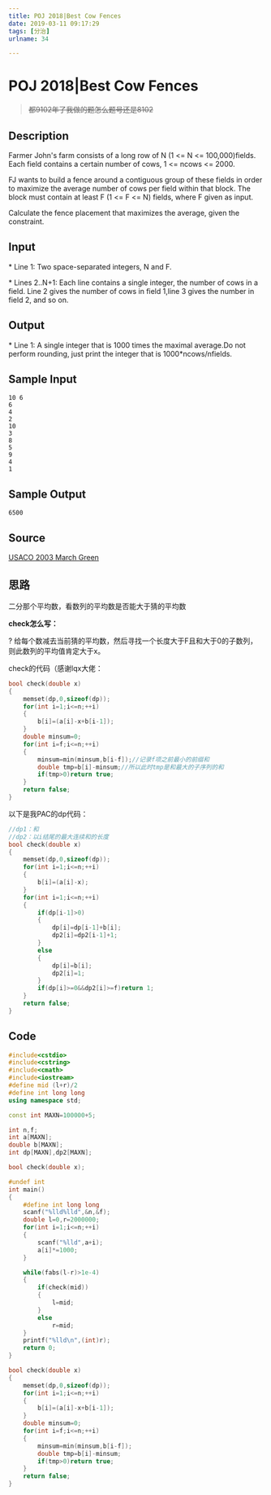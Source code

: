 ```yaml
---
title: POJ 2018|Best Cow Fences
date: 2019-03-11 09:17:29
tags: [分治]
urlname: 34

---
```

<!--markdown-->
# POJ 2018|Best Cow Fences

> ~~都9102年了我做的题怎么题号还是8102~~

## Description

Farmer  John's farm consists of a long row of N (1 <= N <= 100,000)fields.   Each field contains a certain number of cows, 1 <= ncows <=  2000. 

FJ wants to build a fence around a contiguous group of these fields  in order to maximize the average number of cows per field within that  block. The block must contain at least F (1 <= F <= N) fields,  where F given as input. 

Calculate the fence placement that maximizes the average, given the constraint.   

## Input

\* Line 1: Two space-separated integers, N and F. 

\* Lines 2..N+1: Each line contains a single integer, the number of  cows in a field. Line 2 gives the number of cows in field 1,line 3 gives  the number in field 2, and so on. 

## Output

\* Line  1: A single integer that is 1000 times the maximal average.Do not  perform rounding, just print the integer that is 1000*ncows/nfields. 

## Sample Input

```
10 6
6 
4
2
10
3
8
5
9
4
1
```

## Sample Output

```
6500
```

## Source

[USACO 2003 March Green](http://poj.org/searchproblem?field=source&key=USACO+2003+March+Green)

## 思路

二分那个平均数，看数列的平均数是否能大于猜的平均数

**check怎么写：**

?	给每个数减去当前猜的平均数，然后寻找一个长度大于F且和大于0的子数列，则此数列的平均值肯定大于x。

check的代码（感谢lqx大佬：

```cpp
bool check(double x)
{
    memset(dp,0,sizeof(dp));
    for(int i=1;i<=n;++i)
    {
        b[i]=(a[i]-x+b[i-1]);
    }
    double minsum=0;
    for(int i=f;i<=n;++i)
    {
        minsum=min(minsum,b[i-f]);//记录f项之前最小的前缀和
        double tmp=b[i]-minsum;//所以此时tmp是和最大的子序列的和
        if(tmp>0)return true;
    }
    return false;
}
```

以下是我PAC的dp代码：

```cpp
//dp1：和
//dp2：以i结尾的最大连续和的长度
bool check(double x)
{
    memset(dp,0,sizeof(dp));
    for(int i=1;i<=n;++i)
    {
        b[i]=(a[i]-x);
    }
    for(int i=1;i<=n;++i)
    {
        if(dp[i-1]>0)
        {
            dp[i]=dp[i-1]+b[i];
            dp2[i]=dp2[i-1]+1;
        }
        else
        {
            dp[i]=b[i];
            dp2[i]=1;
        }
        if(dp[i]>=0&&dp2[i]>=f)return 1;
    }
    return false;
}
```

## Code

```cpp
#include<cstdio>
#include<cstring>
#include<cmath>
#include<iostream>
#define mid (l+r)/2
#define int long long
using namespace std;

const int MAXN=100000+5;

int n,f;
int a[MAXN];
double b[MAXN];
int dp[MAXN],dp2[MAXN];

bool check(double x);

#undef int
int main()
{
    #define int long long
    scanf("%lld%lld",&n,&f);
    double l=0,r=2000000;
    for(int i=1;i<=n;++i)
    {
        scanf("%lld",a+i);
        a[i]*=1000;
    }

    while(fabs(l-r)>1e-4)
    {
        if(check(mid))
        {
            l=mid;
        }
        else
            r=mid;
    }
    printf("%lld\n",(int)r);
    return 0;
}

bool check(double x)
{
    memset(dp,0,sizeof(dp));
    for(int i=1;i<=n;++i)
    {
        b[i]=(a[i]-x+b[i-1]);
    }
    double minsum=0;
    for(int i=f;i<=n;++i)
    {
        minsum=min(minsum,b[i-f]);
        double tmp=b[i]-minsum;
        if(tmp>0)return true;
    }
    return false;
}

```



